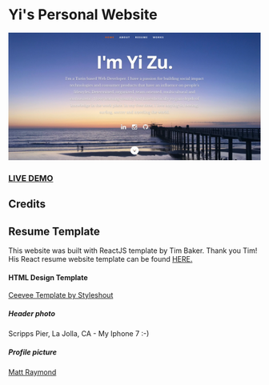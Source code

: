 # Yi's Personal Website  
![Landing Page](landingPageYi.png)
### <a href="http://zuyi.me/">LIVE DEMO</a> 

## Credits
## Resume Template
This website was built with  ReactJS template by Tim Baker. Thank you Tim! 
His React resume website template can be found <a href="https://github.com/tbakerx/react-resume-template">HERE.</a>

#### HTML Design Template
<a href="https://www.styleshout.com/free-templates/ceevee/">Ceevee Template by Styleshout</a>

##### Header photo
Scripps Pier, La Jolla, CA - My Iphone 7 :-)

##### Profile picture
<a href=https://www.linkedin.com/in/matthewraymond/>Matt Raymond</a>

